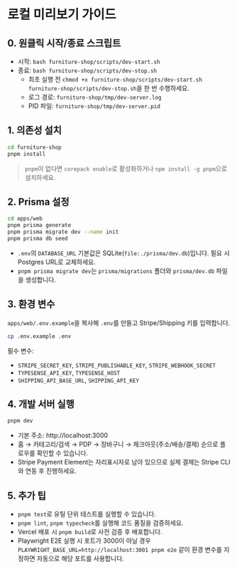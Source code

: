 # 로컬 미리보기 가이드

## 0. 원클릭 시작/종료 스크립트
- 시작: `bash furniture-shop/scripts/dev-start.sh`
- 종료: `bash furniture-shop/scripts/dev-stop.sh`
  - 최초 실행 전 `chmod +x furniture-shop/scripts/dev-start.sh furniture-shop/scripts/dev-stop.sh`을 한 번 수행하세요.
  - 로그 경로: `furniture-shop/tmp/dev-server.log`
  - PID 파일: `furniture-shop/tmp/dev-server.pid`

## 1. 의존성 설치
```bash
cd furniture-shop
pnpm install
```
> `pnpm`이 없다면 `corepack enable`로 활성화하거나 `npm install -g pnpm`으로 설치하세요.

## 2. Prisma 설정
```bash
cd apps/web
pnpm prisma generate
pnpm prisma migrate dev --name init
pnpm prisma db seed
```
- `.env`의 `DATABASE_URL` 기본값은 SQLite(`file:./prisma/dev.db`)입니다. 필요 시 Postgres URL로 교체하세요.
- `pnpm prisma migrate dev`는 `prisma/migrations` 폴더와 `prisma/dev.db` 파일을 생성합니다.

## 3. 환경 변수
`apps/web/.env.example`을 복사해 `.env`를 만들고 Stripe/Shipping 키를 입력합니다.
```bash
cp .env.example .env
```
필수 변수:
- `STRIPE_SECRET_KEY`, `STRIPE_PUBLISHABLE_KEY`, `STRIPE_WEBHOOK_SECRET`
- `TYPESENSE_API_KEY`, `TYPESENSE_HOST`
- `SHIPPING_API_BASE_URL`, `SHIPPING_API_KEY`

## 4. 개발 서버 실행
```bash
pnpm dev
```
- 기본 주소: http://localhost:3000
- 홈 → 카테고리/검색 → PDP → 장바구니 → 체크아웃(주소/배송/결제) 순으로 플로우를 확인할 수 있습니다.
- Stripe Payment Element는 자리표시자로 남아 있으므로 실제 결제는 Stripe CLI와 연동 후 진행하세요.

## 5. 추가 팁
- `pnpm test`로 유틸 단위 테스트를 실행할 수 있습니다.
- `pnpm lint`, `pnpm typecheck`를 실행해 코드 품질을 검증하세요.
- Vercel 배포 시 `pnpm build`로 사전 검증 후 배포합니다.
- Playwright E2E 실행 시 포트가 3000이 아닐 경우 `PLAYWRIGHT_BASE_URL=http://localhost:3001 pnpm e2e` 같이 환경 변수를 지정하면 자동으로 해당 포트를 사용합니다.
